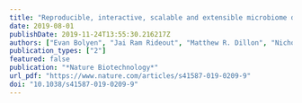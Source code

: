 ```yaml
---
title: "Reproducible, interactive, scalable and extensible microbiome data science using QIIME 2"
date: 2019-08-01
publishDate: 2019-11-24T13:55:30.216217Z
authors: ["Evan Bolyen", "Jai Ram Rideout", "Matthew R. Dillon", "Nicholas A. Bokulich", "Christian C. Abnet", "Gabriel A. Al-Ghalith", "Harriet Alexander", "Eric J. Alm", "Manimozhiyan Arumugam", "Francesco Asnicar", "Yang Bai", "Jordan E. Bisanz", "Kyle Bittinger", "Asker Brejnrod", "Colin J. Brislawn", "C. Titus Brown", "Benjamin J. Callahan", "Andrés Mauricio Caraballo-Rodríguez", "John Chase", "Emily K. Cope", "Ricardo Da Silva", "Christian Diener", "Pieter C. Dorrestein", "Gavin M. Douglas", "Daniel M. Durall", "Claire Duvallet", "Christian F. Edwardson", "Madeleine Ernst", "Mehrbod Estaki", "Jennifer Fouquier", "Julia M. Gauglitz", "Sean M. Gibbons", "Deanna L. Gibson", "Antonio Gonzalez", "Kestrel Gorlick", "Jiarong Guo", "Benjamin Hillmann", "Susan Holmes", "Hannes Holste", "Curtis Huttenhower", "Gavin A. Huttley", "Stefan Janssen", "Alan K. Jarmusch", "Lingjing Jiang", "Benjamin D. Kaehler", "Kyo Bin Kang", "Christopher R. Keefe", "Paul Keim", "Scott T. Kelley", "Dan Knights", "Irina Koester", "Tomasz Kosciolek", "Jorden Kreps", "Morgan G. I. Langille", "Joslynn Lee", "Ruth Ley", "Yong-Xin Liu", "Erikka Loftfield", "Catherine Lozupone", "Massoud Maher", "Clarisse Marotz", "Bryan D. Martin", "Daniel McDonald", "Lauren J. McIver", "Alexey V. Melnik", "Jessica L. Metcalf", "Sydney C. Morgan", "Jamie T. Morton", "Ahmad Turan Naimey", "Jose A. Navas-Molina", "Louis Felix Nothias", "Stephanie B. Orchanian", "Talima Pearson", "Samuel L. Peoples", "Daniel Petras", "Mary Lai Preuss", "Elmar Pruesse", "Lasse Buur Rasmussen", "Adam Rivers", "Michael S. Robeson", "Patrick Rosenthal", "Nicola Segata", "Michael Shaffer", "Arron Shiffer", "Rashmi Sinha", "Se Jin Song", "John R. Spear", "Austin D. Swafford", "Luke R. Thompson", "Pedro J. Torres", "Pauline Trinh", "Anupriya Tripathi", "Peter J. Turnbaugh", "Sabah Ul-Hasan", "Justin J. J. van der Hooft", "Fernando Vargas", "Yoshiki Vázquez-Baeza", "Emily Vogtmann", "Max von Hippel", "William Walters", "Yunhu Wan", "Mingxun Wang", "Jonathan Warren", "Kyle C. Weber", "Charles H. D. Williamson", "Amy D. Willis", "Zhenjiang Zech Xu", "Jesse R. Zaneveld", "Yilong Zhang", "Qiyun Zhu", "Rob Knight", "J. Gregory Caporaso"]
publication_types: ["2"]
featured: false
publication: "*Nature Biotechnology*"
url_pdf: "https://www.nature.com/articles/s41587-019-0209-9"
doi: "10.1038/s41587-019-0209-9"
---
```



